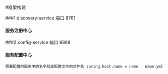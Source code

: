 #框架构建

###1.discovery-service 端口 8761
#### 服务注册中心
###2.config-service 端口 8888
#### 服务配置中心 
    需要配置的服务中的名字就是配置文件的文件名 spring.host.name = name   name.yml 